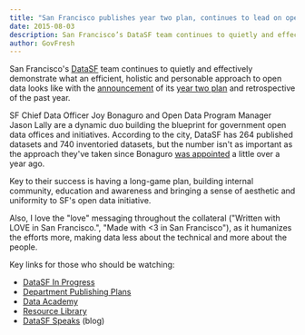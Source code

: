 ```yaml
---
title: "San Francisco publishes year two plan, continues to lead on open data"
date: 2015-08-03
description: San Francisco’s DataSF team continues to quietly and effectively demonstrate what an efficient, holistic and personable approach to open data looks like with the announcement of its year two plan and retrospective of the past year.
author: GovFresh
---
```




San Francisco's <a href="http://datasf.org">DataSF</a> team continues to quietly and effectively demonstrate what an efficient, holistic and personable approach to open data looks like with the <a href="http://www.sfmayor.org/index.aspx?recordid=927&amp;page=846">announcement</a> of its <a href="http://datasf.org/blog/announcing-our-year-2-plan/">year two plan</a> and retrospective of the past year.

SF Chief Data Officer Joy Bonaguro and Open Data Program Manager Jason Lally are a dynamic duo building the blueprint for government open data offices and initiatives. According to the city, <span class="s1">DataSF has 264 published datasets and 740 inventoried datasets, but the number isn't as important as the approach they've taken since Bonaguro <a href="http://www.govfresh.com/2014/03/sf-gets-chief-data-officer/">was appointed</a> a little over a year ago.</span>

Key to their success is having a long-game plan, building internal community, education and awareness and bringing a sense of aesthetic and uniformity to SF's open data initiative.

Also, I love the "love" messaging throughout the collateral ("Written with LOVE in San Francisco.", "Made with &lt;3 in San Francisco"), as it humanizes the efforts more, making data less about the technical and more about the people.

Key links for those who should be watching:
<ul>
	<li><a href="http://datasf.org/progress/">DataSF In Progress</a></li>
	<li><a href="http://datasf.org/publishing/plans/">Department Publishing Plans</a></li>
	<li><a href="http://datasf.org/academy/">Data Academy</a></li>
	<li><a href="http://datasf.org/resources/">Resource Library</a></li>
	<li><a href="http://datasf.org/blog/">DataSF Speaks</a> (blog)</li>
</ul>
